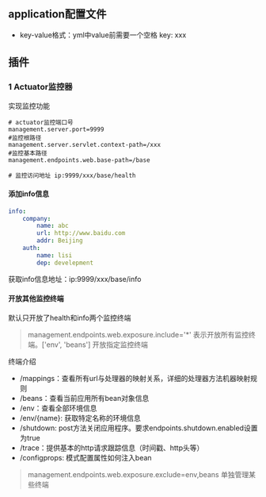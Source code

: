 ## application配置文件

- key-value格式：yml中value前需要一个空格 key: xxx

## 插件

### 1 Actuator监控器

实现监控功能

```properties
# actuator监控端口号
management.server.port=9999
#监控根路径
management.server.servlet.context-path=/xxx
#监控基本路径
management.endpoints.web.base-path=/base

# 监控访问地址 ip:9999/xxx/base/health
```

#### 添加info信息

```yml
info:
	company:
		name: abc
		url: http://www.baidu.com
		addr: Beijing
    auth:
    	name: lisi
    	dep: develepment
```

获取info信息地址：ip:9999/xxx/base/info

#### 开放其他监控终端

默认只开放了health和info两个监控终端

> management.endpoints.web.exposure.include='*'  表示开放所有监控终端。['env', 'beans'] 开放指定监控终端

终端介绍

- /mappings：查看所有url与处理器的映射关系，详细的处理器方法机器映射规则
- /beans：查看当前应用所有bean对象信息
- /env：查看全部环境信息
- /env/{name}: 获取特定名称的环境信息
- /shutdown: post方法关闭应用程序。要求endpoints.shutdown.enabled设置为true
- /trace：提供基本的http请求跟踪信息（时间戳、http头等）
- /configprops: 模式配置属性如何注入bean

> management.endpoints.web.exposure.exclude=env,beans 单独管理某些终端

